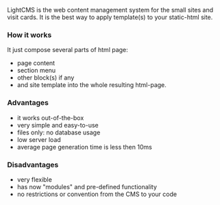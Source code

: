 LightCMS is the web content management system for the small sites and visit cards. It is the best way to apply template(s) to your static-html site.

### How it works ###
It just compose several parts of html page:
  * page content
  * section menu
  * other block(s) if any
  * and site template
into the whole resulting html-page.

### Advantages ###
  * it works out-of-the-box
  * very simple and easy-to-use
  * files only: no database usage
  * low server load
  * average page generation time is less then 10ms

### Disadvantages ###
  * very flexible
  * has now "modules" and pre-defined functionality
  * no restrictions or convention from the CMS to your code